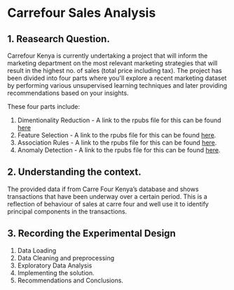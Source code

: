 # Carrefour Sales Analysis
## 1. Reasearch Question.
Carrefour Kenya is currently undertaking a project that will inform the marketing department on the most relevant marketing strategies that will result in the highest no. of sales (total price including tax). The project has been divided into four parts where you'll explore a recent marketing dataset by performing various unsupervised learning techniques and later providing recommendations based on your insights.

These four parts include:
1. Dimentionality Reduction - A link to the rpubs file for this can be found [here](https://rpubs.com/CollinsSambai/dimentionality-reduction)
2. Feature Selection -  A link to the rpubs file for this can be found [here](https://rpubs.com/CollinsSambai/feature-selection).
3. Association Rules -  A link to the rpubs file for this can be found [here](https://rpubs.com/CollinsSambai/association-rules).
4. Anomaly Detection - A link to the rpubs file for this can be found [here](https://rpubs.com/CollinsSambai/anomaly-detection).

## 2. Understanding the context.
The provided data if from Carre Four Kenya’s database and shows transactions that have been underway over a certain period. This is a reflection of behaviour of sales at carre four and well use it to identify principal components in the transactions.

## 3. Recording the Experimental Design

1. Data Loading
2. Data Cleaning and preprocessing
3. Exploratory Data Analysis
4. Implementing the solution.
5. Recommendations and Conclusions.
